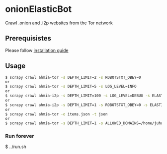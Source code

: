 # onionElasticBot
Crawl .onion and .i2p websites from the Tor network

## Prerequisistes
Please follow [installation guide](https://github.com/iriahi/ahmia-crawler)

## Usage
```sh
$ scrapy crawl ahmia-tor -s DEPTH_LIMIT=2 -s ROBOTSTXT_OBEY=0
or
$ scrapy crawl ahmia-tor -s DEPTH_LIMIT=5 -s LOG_LEVEL=INFO
or
$ scrapy crawl ahmia-i2p -s DEPTH_LIMIT=100 -s LOG_LEVEL=DEBUG -s ELASTICSEARCH_TYPE=i2p
or
$ scrapy crawl ahmia-i2p -s DEPTH_LIMIT=1 -s ROBOTSTXT_OBEY=0 -s ELASTICSEARCH_TYPE=i2p
or
$ scrapy crawl ahmia-tor -o items.json -t json
or
$ scrapy crawl ahmia-tor -s DEPTH_LIMIT=1 -s ALLOWED_DOMAINS=/home/juha/allowed_domains.txt -s TARGET_SITES=/home/juha/seed_list.txt -s ELASTICSEARCH_TYPE=targetitemtype
```

### Run forever

$ ../run.sh